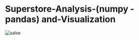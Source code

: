 # Superstore-Analysis-(numpy - pandas) and-Visualization
![salse](https://github.com/NoorhanHamed/Superstore-EDA-Analysis/assets/113361240/9f5c4372-86d4-4f93-8db6-bc098ba3ec1c)
